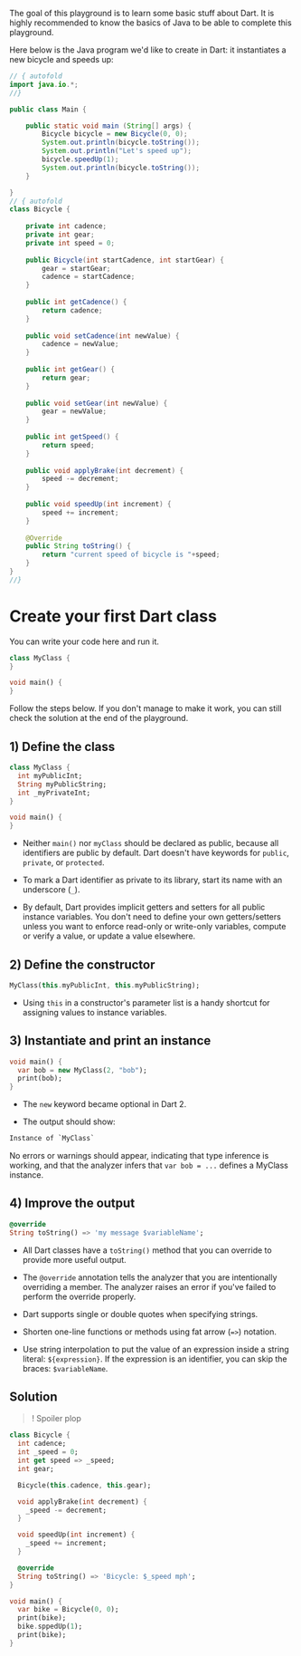 The goal of this playground is to learn some basic stuff about Dart. It is highly recommended to know the basics of Java to be able to complete this playground.

Here below is the Java program we'd like to create in Dart: it instantiates a new bicycle and speeds up:

```java runnable
// { autofold
import java.io.*;
//}

public class Main {

    public static void main (String[] args) {
        Bicycle bicycle = new Bicycle(0, 0);
        System.out.println(bicycle.toString());
        System.out.println("Let's speed up");
        bicycle.speedUp(1);
        System.out.println(bicycle.toString());
    }

}
// { autofold
class Bicycle {
        
    private int cadence;
    private int gear;
    private int speed = 0;
        
    public Bicycle(int startCadence, int startGear) {
        gear = startGear;
        cadence = startCadence;
    }
        
    public int getCadence() {
        return cadence;
    }
        
    public void setCadence(int newValue) {
        cadence = newValue;
    }
    
    public int getGear() {
        return gear;
    }
        
    public void setGear(int newValue) {
        gear = newValue;
    }
        
    public int getSpeed() {
        return speed;
    }
        
    public void applyBrake(int decrement) {
        speed -= decrement;
    }
        
    public void speedUp(int increment) {
        speed += increment;
    }
    
    @Override
    public String toString() {
        return "current speed of bicycle is "+speed;
    }
}
//}
```

# Create your first Dart class

You can write your code here and run it.

```dart runnable
class MyClass {
}

void main() {
}
```

Follow the steps below. If you don't manage to make it work, you can still check the solution at the end of the playground.

## 1) Define the class

```dart
class MyClass {
  int myPublicInt;
  String myPublicString;
  int _myPrivateInt;
}

void main() {
}
```

- Neither `main()` nor `myClass` should be declared as public, because all identifiers are public by default. Dart doesn't have keywords for `public`, `private`, or `protected`.

- To mark a Dart identifier as private to its library, start its name with an underscore (`_`).

- By default, Dart provides implicit getters and setters for all public instance variables. You don't need to define your own getters/setters unless you want to enforce read-only or write-only variables, compute or verify a value, or update a value elsewhere.

## 2) Define the constructor

```dart
MyClass(this.myPublicInt, this.myPublicString);
```

- Using `this` in a constructor's parameter list is a handy shortcut for assigning values to instance variables.

## 3) Instantiate and print an instance

```dart
void main() {
  var bob = new MyClass(2, "bob");
  print(bob);
}
```

- The `new` keyword became optional in Dart 2.

- The output should show:

```dart
Instance of `MyClass`
```

No errors or warnings should appear, indicating that type inference is working, and that the analyzer infers that `var bob = ...` defines a MyClass instance. 

## 4) Improve the output

```dart
@override
String toString() => 'my message $variableName';
```

- All Dart classes have a `toString()` method that you can override to provide more useful output.

- The `@override` annotation tells the analyzer that you are intentionally overriding a member. The analyzer raises an error if you've failed to perform the override properly.

- Dart supports single or double quotes when specifying strings.

- Shorten one-line functions or methods using fat arrow (`=>`) notation.

- Use string interpolation to put the value of an expression inside a string literal: `${expression}`. If the expression is an identifier, you can skip the braces: `$variableName`.

## Solution

>! Spoiler plop
```dart runnable
class Bicycle {
  int cadence;
  int _speed = 0;
  int get speed => _speed;
  int gear;

  Bicycle(this.cadence, this.gear);

  void applyBrake(int decrement) {
    _speed -= decrement;
  }

  void speedUp(int increment) {
    _speed += increment;
  }

  @override
  String toString() => 'Bicycle: $_speed mph';
}

void main() {
  var bike = Bicycle(0, 0);
  print(bike);
  bike.sppedUp(1);
  print(bike);
}
```


